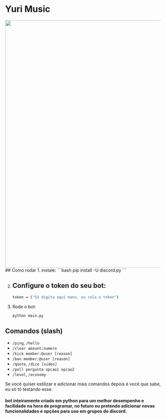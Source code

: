 # Yuri Music
<img src="https://i.imgur.com/tKqX5yb.png" witdh="400" height="800"/>
## Como rodar
1. instale:
   ```bash
   pip install -U discord.py
   ```

2. Configure o token do seu bot:
   -
     ```bash
     token = ("Só digita aqui mano, ou cola o token")
     ```
   

3. Rode o bot:
   ```bash
   python main.py
   ```

## Comandos (slash)
- `/ping`, `/hello`
- `/clear amount:numero`
- `/kick member:@user [reason]`
- `/ban member:@user [reason]`
- `/quote`, `/dice [sides]`
- `/poll pergunta opcao1 opcao2`
- `/level`, `/economy`

Se você quiser estilizar e adicionar mais comandos depois é você que sabe, eu só tô testando esse.

#### bot inteiramente criado em python para um melhor desempenho e facilidade na hora de programar, no futuro eu pretendo adicionar novas funcionalidades e opções para uso em grupos do discord.
